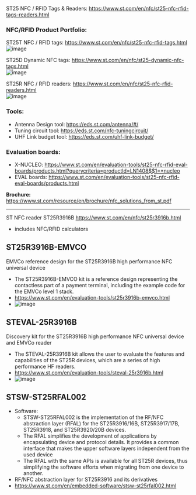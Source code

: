 
ST25 NFC / RFID Tags & Readers:
https://www.st.com/en/nfc/st25-nfc-rfid-tags-readers.html
  
  
### NFC/RFID Product Portfolio:
ST25T NFC / RFID tags: https://www.st.com/en/nfc/st25-nfc-rfid-tags.html  
![image](https://github.com/nmi246/electronics/assets/42329930/6bc64ba0-ce60-4f6b-ae1c-cf2d26df6f8c)

ST25D Dynamic NFC tags: https://www.st.com/en/nfc/st25-dynamic-nfc-tags.html  
![image](https://github.com/nmi246/electronics/assets/42329930/730a33fe-b9c2-447c-ad20-26c72eae1f85)

ST25R NFC / RFID readers: https://www.st.com/en/nfc/st25-nfc-rfid-readers.html  
![image](https://github.com/nmi246/electronics/assets/42329930/3fbbdd29-b0d0-487c-8c47-9bad0fdf6032)


### Tools:
- Antenna Design tool: https://eds.st.com/antenna/#/
- Tuning circuit tool: https://eds.st.com/nfc-tuningcircuit/
- UHF Link budget tool: https://eds.st.com/uhf-link-budget/ 


### Evaluation boards:
- X-NUCLEO: https://www.st.com/en/evaluation-tools/st25-nfc-rfid-eval-boards/products.html?querycriteria=productId=LN1408$$1=*nucleo
- EVAL boards: https://www.st.com/en/evaluation-tools/st25-nfc-rfid-eval-boards/products.html

**Brochure:** https://www.st.com/resource/en/brochure/nfc_solutions_from_st.pdf

***************************************************************************************************************************************************
  
  
  
  
ST NFC reader
ST25R3916B
https://www.st.com/en/nfc/st25r3916b.html
- includes NFC/RFID calculators


## ST25R3916B-EMVCO
EMVCo reference design for the ST25R3916B high performance NFC universal device
- The ST25R3916B-EMVCO kit is a reference design representing the contactless part of a payment terminal, including the example code for the EMVCo level 1 stack.
- https://www.st.com/en/evaluation-tools/st25r3916b-emvco.html
- ![image](https://github.com/nmi246/electronics/assets/42329930/5c1d3f26-700b-4da3-940f-8cbc16f068a3)


## STEVAL-25R3916B
Discovery kit for the ST25R3916B high performance NFC universal device and EMVCo reader
- The STEVAL-25R3916B kit allows the user to evaluate the features and capabilities of the ST25R devices, which are a series of high performance HF readers.
- https://www.st.com/en/evaluation-tools/steval-25r3916b.html
- ![image](https://github.com/nmi246/electronics/assets/42329930/505d6f7c-547e-43da-b47d-51da2ea40fd1)


## STSW-ST25RFAL002
- Software:
  - STSW-ST25RFAL002 is the implementation of the RF/NFC abstraction layer (RFAL) for the ST25R3916/16B, ST25R3917/17B, ST25R3918, and ST25R3920/20B devices.
  - The RFAL simplifies the development of applications by encapsulating device and protocol details. It provides a common interface that makes the upper software layers independent from the used device
  - The RFAL with the same APIs is available for all ST25R devices, thus simplifying the software efforts when migrating from one device to another.
- RF/NFC abstraction layer for ST25R3916 and its derivatives
- https://www.st.com/en/embedded-software/stsw-st25rfal002.html
